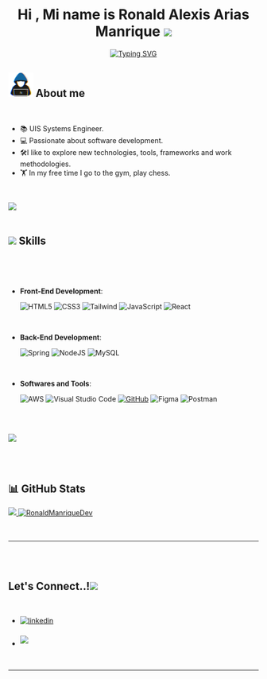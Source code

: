 
<h1 align="center"><b>Hi , Mi name is Ronald Alexis Arias Manrique </b><img src="https://media.giphy.com/media/hvRJCLFzcasrR4ia7z/giphy.gif" width="35"></h1>
<!--  -->
<p align="center">
  <a href="https://github.com/DenverCoder1/readme-typing-svg">
    <img src="https://readme-typing-svg.herokuapp.com?font=Arial&color=cyan&size=25&center=true&vCenter=true&width=600&height=100&lines=Discipline+is+the+first+step+to+success..." alt="Typing SVG">
  </a>
</p>



## <picture><img src = "https://github.com/0xAbdulKhalid/0xAbdulKhalid/raw/main/assets/mdImages/about_me.gif" width = 50px></picture> **About me**

<br>   

- 📚 UIS Systems Engineer.
- 💻 Passionate about software development.
- 🛠️I like to explore new technologies, tools, frameworks and work methodologies.
- 🏋️ In my free time I go to the gym, play chess.

<br>   


<img src="https://user-images.githubusercontent.com/73097560/115834477-dbab4500-a447-11eb-908a-139a6edaec5c.gif"><br><br>

## <img src="https://media2.giphy.com/media/QssGEmpkyEOhBCb7e1/giphy.gif?cid=ecf05e47a0n3gi1bfqntqmob8g9aid1oyj2wr3ds3mg700bl&rid=giphy.gif" width ="25"><b> Skills</b>
<br>

<p align="center">
 
<br> 
    
- **Front-End Development**:

   ![HTML5](https://img.shields.io/badge/HTML5%20-%23E34F26.svg?style=for-the-badge&logo=html5&logoColor=white)
   ![CSS3](https://img.shields.io/badge/CSS%20-%231572B6.svg?style=for-the-badge&logo=css3&logoColor=white)
   ![Tailwind](https://img.shields.io/badge/tailwindcss-%2338B2AC.svg?style=for-the-badge&logo=tailwind-css&logoColor=white)
   ![JavaScript](https://img.shields.io/badge/JavaScript%20-%23F7DF1E.svg?style=for-the-badge&logo=javascript&logoColor=black)
   ![React](https://img.shields.io/badge/React-20232A?style=for-the-badge&logo=react&logoColor=61DAFB)

<br> 

  - **Back-End Development**:

    ![Spring](https://img.shields.io/badge/spring-%236DB33F.svg?style=for-the-badge&logo=spring&logoColor=white)
    ![NodeJS](https://img.shields.io/badge/node.js-6DA55F?style=for-the-badge&logo=node.js&logoColor=white)
    ![MySQL](https://img.shields.io/badge/MySQL-00000F?style=for-the-badge&logo=mysql&logoColor=white)

    
<br>

- **Softwares and Tools**:


     ![AWS](https://img.shields.io/badge/AWS-000.svg?style=for-the-badge&logo=amazon-aws&logoColor=white)
     ![Visual Studio Code](https://img.shields.io/badge/Visual%20Studio%20Code-0078d7.svg?style=for-the-badge&logo=visual-studio-code&logoColor=white)
     [![GitHub](https://img.shields.io/badge/GitHub-100000?style=for-the-badge&logo=github&logoColor=white)](https://github.com/SEUUSERNAME)
     ![Figma](https://img.shields.io/badge/Figma-696969?style=for-the-badge&logo=figma&logoColor=figma)
     ![Postman](https://img.shields.io/badge/Postman-FF6C37.svg?style=for-the-badge&logo=Postman&logoColor=white)

<br><br>

<img src="https://user-images.githubusercontent.com/73097560/115834477-dbab4500-a447-11eb-908a-139a6edaec5c.gif"><br><br>

<br>   


## 📊 GitHub Stats

<a href="https://github.com/RonaldManriqueDev">
  <img src="https://github-readme-stats.vercel.app/api?username=RonaldManriqueDev&include_all_commits=true&count_private=true&show_icons=true&line_height=20&title_color=7A7ADB&icon_color=2234AE&text_color=D3D3D3&bg_color=0,000000,130F40&cache_seconds=1" width="450"/>

<a href="https://github.com/RonaldManriqueDev">
  <img src="https://github-readme-stats.vercel.app/api/top-langs?username=RonaldManriqueDev&show_icons=true&locale=en&layout=compact&line_height=20&title_color=7A7ADB&icon_color=2234AE&text_color=D3D3D3&bg_color=0,000000,130F40&cache_seconds=180" width="1" alt="RonaldManriqueDev"/>
</a>


</a>
</div>

<br>
<br>
<br>

-----

<br>
<br>

## <b> Let's Connect..!</b><img src="https://halid/raw/main/assets/mdImages/handshake.gif" width ="80">
<br>
<div align='left'>

<ul>

<li>
<a href="https://linkedin.com-----------" target="_blank">
<img src="https://img.shields.io/badge/linkedin:  0xabdulkhalid-%2300acee.svg?color=405DE6&style=for-the-badge&logo=linkedin&logoColor=white" alt=linkedin style="margin-bottom: 5px;"/>
</a>
</li>

<br>

<li>
<a href="zazaza" target="_blank">
<img src="https://img.shields.io/badge/gmail:  zazaza-%23EA4335.svg?style=for-the-badge&logo=gmail&logoColor=white" t=mail style="margin-bottom: 5px;" />
</li>
	
</ul>
</div>

<br>


---

<br>

